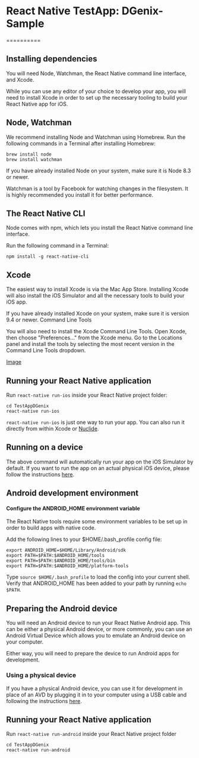 # React Native TestApp: DGenix-Sample
==========

## Installing dependencies

You will need Node, Watchman, the React Native command line interface, and Xcode.

While you can use any editor of your choice to develop your app, you will need to install Xcode in order to set up the necessary tooling to build your React Native app for iOS.

## Node, Watchman

We recommend installing Node and Watchman using Homebrew. Run the following commands in a Terminal after installing Homebrew:

```
brew install node
brew install watchman
```

If you have already installed Node on your system, make sure it is Node 8.3 or newer.

Watchman is a tool by Facebook for watching changes in the filesystem. It is highly recommended you install it for better performance.

## The React Native CLI

Node comes with npm, which lets you install the React Native command line interface.

Run the following command in a Terminal:

```
npm install -g react-native-cli
```

## Xcode

The easiest way to install Xcode is via the Mac App Store. Installing Xcode will also install the iOS Simulator and all the necessary tools to build your iOS app.

If you have already installed Xcode on your system, make sure it is version 9.4 or newer.
Command Line Tools

You will also need to install the Xcode Command Line Tools. Open Xcode, then choose "Preferences..." from the Xcode menu. Go to the Locations panel and install the tools by selecting the most recent version in the Command Line Tools dropdown.

[Image](https://facebook.github.io/react-native/docs/assets/GettingStartedXcodeCommandLineTools.png)

## Running your React Native application

Run `react-native run-ios` inside your React Native project folder:

```
cd TestAppDGenix
react-native run-ios
```

`react-native run-ios` is just one way to run your app. You can also run it directly from within Xcode or [Nuclide](https://nuclide.io/).

## Running on a device

The above command will automatically run your app on the iOS Simulator by default. If you want to run the app on an actual physical iOS device, please follow the instructions [here](https://facebook.github.io/react-native/docs/running-on-device/).

## Android development environment

#### Configure the ANDROID_HOME environment variable

The React Native tools require some environment variables to be set up in order to build apps with native code.

Add the following lines to your $HOME/.bash_profile config file:

```
export ANDROID_HOME=$HOME/Library/Android/sdk
export PATH=$PATH:$ANDROID_HOME/tools
export PATH=$PATH:$ANDROID_HOME/tools/bin
export PATH=$PATH:$ANDROID_HOME/platform-tools
```

Type `source $HOME/.bash_profile` to load the config into your current shell. Verify that ANDROID_HOME has been added to your path by running `echo $PATH`.

## Preparing the Android device

You will need an Android device to run your React Native Android app. This can be either a physical Android device, or more commonly, you can use an Android Virtual Device which allows you to emulate an Android device on your computer.

Either way, you will need to prepare the device to run Android apps for development.

### Using a physical device

If you have a physical Android device, you can use it for development in place of an AVD by plugging it in to your computer using a USB cable and following the instructions [here](https://facebook.github.io/react-native/docs/running-on-device/).

## Running your React Native application

Run `react-native run-android` inside your React Native project folder

```
cd TestAppDGenix
react-native run-android
```